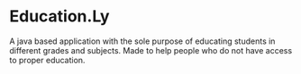 # Education.Ly
 A java based application with the sole purpose of educating students in different grades and subjects. Made to help people who do not have access to proper education.
